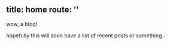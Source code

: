 title: home
route: ''
---

wow, a blog!

hopefully this will soon have a list of recent posts or something..
